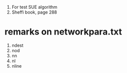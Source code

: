 1. For test SUE algorithm 
2. Sheffi book, page 288

# remarks on networkpara.txt
1. ndest
2. nod
3. nn
4. nl
5. nline

